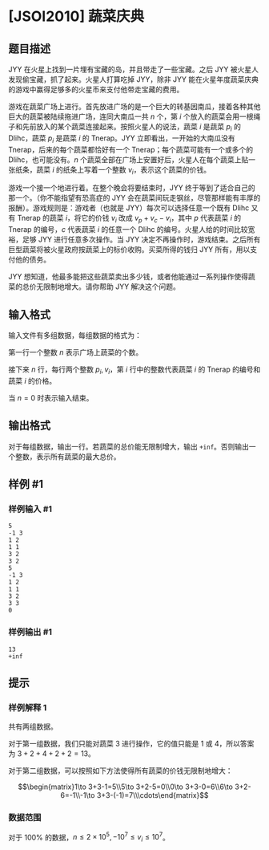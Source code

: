 # [JSOI2010] 蔬菜庆典

## 题目描述

JYY 在火星上找到一片埋有宝藏的岛，并且带走了一些宝藏。之后 JYY 被火星人发现偷宝藏，抓了起来。火星人打算吃掉 JYY，除非 JYY 能在火星年度蔬菜庆典的游戏中赢得足够多的火星币来支付他带走宝藏的费用。

游戏在蔬菜广场上进行。首先放进广场的是一个巨大的转基因南瓜，接着各种其他巨大的蔬菜被陆续拖进广场，连同大南瓜一共 $n$ 个，第 $i$ 个放入的蔬菜会用一根绳子和先前放入的某个蔬菜连接起来。按照火星人的说法，蔬菜 $i$ 是蔬菜 $p_i$ 的 Dlihc，蔬菜 $p_i$ 是蔬菜 $i$ 的 Tnerap。JYY 立即看出，一开始的大南瓜没有 Tnerap，后来的每个蔬菜都恰好有一个 Tnerap；每个蔬菜可能有一个或多个的 Dlihc，也可能没有。$n$ 个蔬菜全部在广场上安置好后，火星人在每个蔬菜上贴一张纸条，蔬菜 $i$ 的纸条上写着一个整数 $v_i$，表示这个蔬菜的价钱。

游戏一个接一个地进行着。在整个晚会将要结束时，JYY 终于等到了适合自己的那一个。（你不能指望有恐高症的 JYY 会在蔬菜间玩走钢丝，尽管那样能有丰厚的报酬）。游戏规则是：游戏者（也就是 JYY）每次可以选择任意一个既有 Dlihc 又有 Tnerap 的蔬菜 $i$，将它的价钱 $v_i$ 改成 $v_p+v_c-v_i$，其中 $p$ 代表蔬菜 $i$ 的 Tnerap 的编号，$c$ 代表蔬菜 $i$ 的任意一个 Dlihc 的编号。火星人给的时间比较宽裕，足够 JYY 进行任意多次操作。当 JYY 决定不再操作时，游戏结束。之后所有巨型蔬菜将被火星政府按蔬菜上的标价收购。买菜所得的钱归 JYY 所有，用以支付他的债务。

JYY 想知道，他最多能把这些蔬菜卖出多少钱，或者他能通过一系列操作使得蔬菜的总价无限制地增大。请你帮助 JYY 解决这个问题。

## 输入格式

输入文件有多组数据，每组数据的格式为：

第一行一个整数 $n$ 表示广场上蔬菜的个数。

接下来 $n$ 行，每行两个整数 $p_i,v_i$，第 $i$ 行中的整数代表蔬菜 $i$ 的 Tnerap 的编号和蔬菜 $i$ 的价格。

当 $n=0$ 时表示输入结束。

## 输出格式

对于每组数据，输出一行。若蔬菜的总价能无限制增大，输出 `+inf`。否则输出一个整数，表示所有蔬菜的最大总价。

## 样例 #1

### 样例输入 #1
```
5
-1 3
1 2
1 1
3 2
3 2
5
-1 3
1 2
1 1
3 2
3 3
0
```

### 样例输出 #1

```
13
+inf
```

## 提示

### 样例解释 1

共有两组数据。

对于第一组数据，我们只能对蔬菜 $3$ 进行操作，它的值只能是 $1$ 或 $4$，所以答案为 $3+2+4+2+2=13$。

对于第二组数据，可以按照如下方法使得所有蔬菜的价钱无限制地增大：

$$\begin{matrix}1\to 3+3-1=5\\5\to 3+2-5=0\\0\to 3+3-0=6\\6\to 3+2-6=-1\\-1\to 3+3-(-1)=7\\\cdots\end{matrix}$$

### 数据范围

对于 $100\%$ 的数据，$n\leq 2\times 10^5,-10^7\leq v_i\leq 10^7$。
